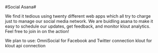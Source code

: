 #Social Asana#

We find it tedious using twenty different web apps which all try to charge just to manage our social media network. We are buidling asana to make it easy to schedule our updates, get feedback, and monitor klout analytics. Feel free to join in on the action!

We plan to use: 
OmniSocial for Facebook and Twitter connection
klout for klout api connection
